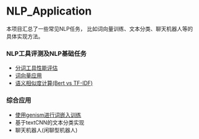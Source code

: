 # NLP_Application
  本项目汇总了一些常见NLP任务， 比如词向量训练、文本分类、聊天机器人等的具体实现方法。
  
### NLP工具评测及NLP基础任务
- [分词工具性能评估](https://nbviewer.jupyter.org/github/superjcd/NLP_Application/blob/master/NoteBooks/NLP%E5%B7%A5%E5%85%B7%E6%80%A7%E8%83%BD%E8%AF%84%E6%B5%8B.ipynb)
- [词向量应用](https://nbviewer.jupyter.org/github/superjcd/NLP_Application/blob/master/NoteBooks/%E8%AF%8D%E5%90%91%E9%87%8F%E5%BA%94%E7%94%A8.ipynb)
- [语义相似度计算(Bert vs TF-IDF)](https://nbviewer.jupyter.org/github/superjcd/NLP_Application/blob/master/NoteBooks/%E8%AF%AD%E4%B9%89%E7%9B%B8%E4%BC%BC%E5%BA%A6%E8%AE%A1%E7%AE%97_BERT.ipynb)


### 综合应用
- [使用genism进行词嵌入训练](https://github.com/superjcd/NLP_Application/tree/master/WordEmbedding/genism_w2v)
- 基于textCNN的文本分类实现
- 聊天机器人(闲聊型机器人)
